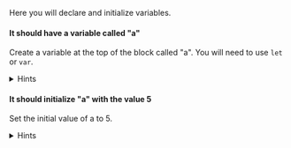 <!--bl
    (filemeta
        (title "Declaration and Initialization")
    )
/bl-->

Here you will declare and initialize variables.

#### It should have a variable called "a" ####

Create a variable at the top of the block called "a". You will need to use `let` or `var`.

<details><summary>Hints</summary>

Be sure you use "var" or "let" to declare your variable

<details><summary>Code</summary>

**Example 1**

```javascript
const jsforms = (function () {
    'use strict';
    let ?;

    return {
    };
})();
```

**Example 2**

```javascript
const jsforms = (function () {
    'use strict';
    var ?;

    return {
    };
})();
```

</details>

</details>

#### It should initialize "a" with the value 5 ####

Set the initial value of a to 5.

<details><summary>Hints</summary>

Initialize a variable with equals: `var a = ...`

<details><summary>Code</summary>

**Example 1**

```javascript
const jsforms = (function () {
    'use strict';
    let a = ?;

    return {
    };
})();
```

**Example 2**

```javascript
const jsforms = (function () {
    'use strict';
    var a = ?;

    return {
    };
})();
```

</details>

</details>